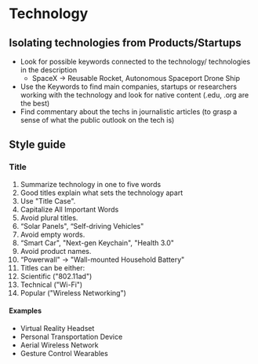# Technology


## Isolating technologies from Products/Startups 

* Look for possible  keywords connected to the technology/ technologies in the description
  * SpaceX -> Reusable Rocket, Autonomous Spaceport Drone Ship
*  Use the Keywords to find main companies, startups or researchers working with the technology and look for native content (.edu, .org are the best) 
* Find commentary about the techs in journalistic articles (to grasp a sense of what the public outlook on the tech is)

## Style guide

### Title

1. Summarize technology in one to five words
2. Good titles explain what sets the technology apart
3. Use "Title Case". 
4. Capitalize All Important Words
5. Avoid plural titles. 
  6. “Solar Panels", “Self-driving Vehicles"
7. Avoid empty words. 
  8. “Smart Car", "Next-gen Keychain", "Health 3.0"
8. Avoid product names. 
  9. “Powerwall" → "Wall-mounted Household Battery"
9. Titles can be either:
  10. Scientific ("802.11ad")
  11. Technical ("Wi-Fi")
  12. Popular ("Wireless Networking")

#### Examples

* Virtual Reality Headset
* Personal Transportation Device
* Aerial Wireless Network
* Gesture Control Wearables
